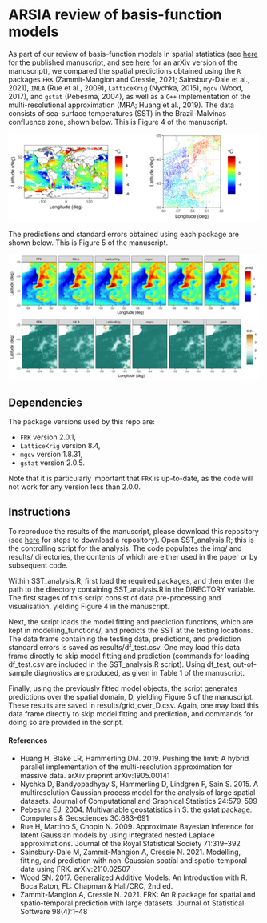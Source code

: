 # ARSIA review of basis-function models

As part of our review of basis-function models in spatial statistics (see [here](https://www.annualreviews.org/doi/abs/10.1146/annurev-statistics-040120-020733) for the published manuscript, and see [here](https://arxiv.org/abs/2202.03660) for an arXiv version of the manuscript), we compared the spatial predictions obtained using the `R` packages `FRK` (Zammit-Mangion and Cressie, 2021; Sainsbury-Dale et al., 2021), `INLA` (Rue et al., 2009), `LatticeKrig` (Nychka, 2015), `mgcv` (Wood, 2017), and `gstat` (Pebesma, 2004), as well as a `C++` implementation of the multi-resolutional approximation (MRA; Huang et al., 2019).  The data consists of sea-surface temperatures (SST) in the Brazil-Malvinas confluence zone, shown below. This is Figure 4 of the manuscript.

![Figure 4: Sea-surface temperature data](/img/global_and_training_data.png?raw=true)

The predictions and standard errors obtained using each package are shown below. This is Figure 5 of the manuscript.

![Figure 5: Predictions and standard errors](/img/DEM_results.png?raw=true)


## Dependencies

The package versions used by this repo are:
- `FRK` version 2.0.1,  
- `LatticeKrig` version 8.4,
- `mgcv` version 1.8.31,
- `gstat` version 2.0.5.
<!-- - `MRA` version <TODO:Need to ask Yi>. -->

Note that it is particularly important that `FRK` is up-to-date, as the code will not work for any version less than 2.0.0.

## Instructions

To reproduce the results of the manuscript, please download this repository (see [here](https://superuser.com/a/1309684) for steps to download a repository). Open SST_analysis.R; this is the controlling script for the analysis. The code populates the img/ and results/ directories, the contents of which are either used in the paper or by subsequent code.

Within SST_analysis.R, first load the required packages, and then enter the path to the directory containing SST_analysis.R in the DIRECTORY variable. The first stages of this script consist of data pre-processing and visualisation, yielding Figure 4 in the manuscript.

Next, the script loads the model fitting and prediction functions, which are kept in modelling_functions/, and predicts the SST at the testing locations. The data frame containing the testing data, predictions, and prediction standard errors is saved as results/df_test.csv. One may load this data frame directly to skip model fitting and prediction (commands for loading df_test.csv are included in the SST_analysis.R script). Using df_test, out-of-sample diagnostics are produced, as given in Table 1 of the manuscript.

Finally, using the previously fitted model objects, the script generates predictions over the spatial domain, D, yielding Figure 5 of the manuscript. These results are saved in results/grid_over_D.csv. Again, one may load this data frame directly to skip model fitting and prediction, and commands for doing so are provided in the script.


#### References

* Huang H, Blake LR, Hammerling DM. 2019. Pushing the limit: A hybrid parallel implementation of the multi-resolution approximation for massive data. arXiv preprint arXiv:1905.00141
* Nychka D, Bandyopadhyay S, Hammerling D, Lindgren F, Sain S. 2015. A multiresolution Gaussian process model for the analysis of large spatial datasets. Journal of Computational and Graphical Statistics 24:579–599
* Pebesma EJ. 2004. Multivariable geostatistics in S: the gstat package. Computers \& Geosciences 30:683–691
* Rue H, Martino S, Chopin N. 2009. Approximate Bayesian inference for latent Gaussian models by using integrated nested Laplace approximations. Journal of the Royal Statistical Society 71:319–392
* Sainsbury-Dale M, Zammit-Mangion A, Cressie N. 2021. Modelling, fitting, and prediction with non-Gaussian spatial and spatio-temporal data using FRK. arXiv:2110.02507
* Wood SN. 2017. Generalized Additive Models: An Introduction with R. Boca Raton, FL: Chapman \& Hall/CRC, 2nd ed.
* Zammit-Mangion A, Cressie N. 2021. FRK: An R package for spatial and spatio-temporal prediction
with large datasets. Journal of Statistical Software 98(4):1–48
